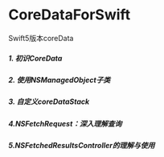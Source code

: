 # CoreDataForSwift
Swift5版本coreData


##### 1. 初识CoreData

##### 2. 使用NSManagedObject子类

##### 3. 自定义coreDataStack 

##### 4.NSFetchRequest：深入理解查询

##### 5.NSFetchedResultsController的理解与使用
